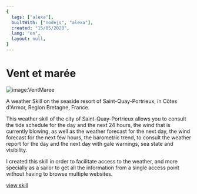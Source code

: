 ```yaml
---
{
  tags: ["alexa"],
  builtWith: ["nodejs", "alexa"],
  created: "15/05/2020",
  lang: "en",
  layout: null,
}
---
```


# Vent et marée

![image:VentMaree](https://i.imgur.com/zWGTvae.png)

<!-- ![image:MyPodcast](https://images-na.ssl-images-amazon.com/images/I/71vCwOUSqRL.png) -->

A weather Skill on the seaside resort of Saint-Quay-Portrieux, in Côtes d'Armor, Region Bretagne, France. 

This weather skill of the city of Saint-Quay-Portrieux allows you to consult the tide schedule for the day and the next 24 hours, the wind that is currently blowing, as well as the weather forecast for the next day, the wind forecast for the next few hours, the barometric trend, to consult the weather report for the day and the next day with gale warnings, sea state and visibility.

I created this skill in order to facilitate access to the weather, and more specially as a sailor to get all the information from a single access point without having to browse multiple websites.

[view skill](https://alexa-skills.amazon.fr/apis/custom/skills/amzn1.ask.skill.fd54d8b5-4e7e-494d-8d42-aa2b0092faf9/launch)
